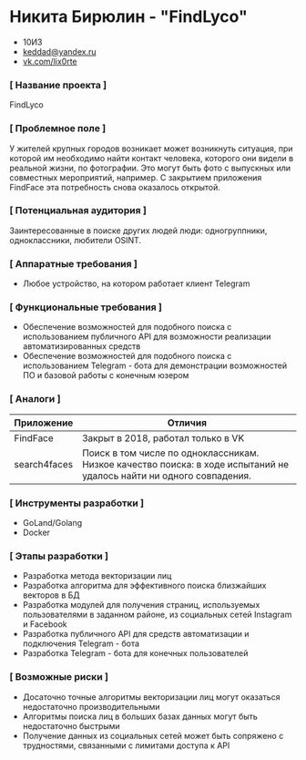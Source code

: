 # Никита Бирюлин - "FindLyco"

* 10И3
* keddad@yandex.ru
* [vk.com/lix0rte](https://vk.com/lix0rte)

### [ Название проекта ]

FindLyco

### [ Проблемное поле ]

У жителей крупных городов возникает может возникнуть ситуация, при которой им необходимо найти контакт человека, которого они видели в реальной жизни, по фотографии. Это могут быть фото с выпускных или совместных мероприятий, например. С закрытием приложения FindFace эта потребность снова оказалось открытой.

### [ Потенциальная аудитория ]

Заинтересованные в поиске других людей люди: одногруппники, одноклассники, любители OSINT.

### [ Аппаратные требования ]

* Любое устройство, на котором работает клиент Telegram

### [ Функциональные требования ]

* Обеспечение возможностей для подобного поиска с использованием публичного API для возможности реализации автоматизированных средств
* Обеспечение возможностей для подобного поиска с использованием Telegram - бота для демонстрации возможностей ПО и базовой работы с конечным юзером

### [ Аналоги ]

| Приложение   | Отличия                                                      |
| ------------ | ------------------------------------------------------------ |
| FindFace     | Закрыт в 2018, работал только в VK                           |
| search4faces | Поиск в том числе по одноклассникам. Низкое качество поиска: в ходе испытаний не удалось найти ни одного совпадения. |



### [ Инструменты разработки ]

* GoLand/Golang
* Docker

### [ Этапы разработки ]

* Разработка метода векторизации лиц
* Разработка алгоритма для эффективного поиска близжайших векторов в БД
* Разработка модулей для получения страниц, используемых пользователями в заданном районе, из социальных сетей Instagram и Facebook
* Разработка публичного API для средств автоматизации и подключения Telegram - бота
* Разработка Telegram - бота для конечных пользователей

### [ Возможные риски ]

* Досаточно точные алгоритмы векторизации лиц могут оказаться недостаточно производительными
* Алгоритмы поиска лиц в больших базах данных могут быть недостаточно быстрыми
* Получение данных из социальных сетей может быть сопряжено с трудностями, связанными с лимитами доступа к API
